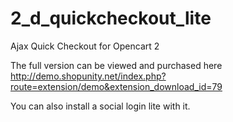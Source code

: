 # 2_d_quickcheckout_lite
Ajax Quick Checkout for Opencart 2

The full version can be viewed and purchased here http://demo.shopunity.net/index.php?route=extension/demo&extension_download_id=79

You can also install a social login lite with it.
